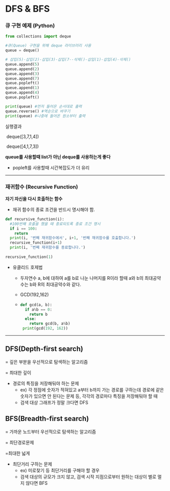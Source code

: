 # DFS & BFS

### 큐 구현 예제 (Python)

```python
from collections import deque

#큐(Queue) 구현을 위해 deque 라이브러리 사용
queue = deque()

# 삽입(5)-삽입(2)-삽입(3)-삽입(7--삭제()-삽입(1)-삽입(4)-삭제()
queue.append(5)
queue.append(2)
queue.append(3)
queue.append(7)
queue.popleft()
queue.append(1)
queue.append(4)
queue.popleft()

print(queue) #먼저 들어온 순서대로 출력
queue.reverse() #역순으로 바꾸기
print(queue) #나중에 들어온 원소부터 출력
```

실행결과

​	deque([3,7,1,4])

​	deque([4,1,7,3])

**queue를 사용할때 list가 아닌 deque를 사용하는게 좋다**

- popleft를 사용할때 시간복잡도가 더 유리



------

### 재귀함수 (Recursive Function)

**자기 자신을 다시 호출하는 함수**

- 재귀 함수의 종료 조건을 반드시 명시해야 함.

```python
def recursive_function(i):
  #100번째 호출을 했을 때 종료되도록 종료 조건 명시
  if i == 100:
    return
  print(i, '번째 재귀함수에서', i+1, '번째 재귀함수를 호출합니다.')
  recursive_function(i+1)
  print(i, '번째 재귀함수를 종료합니다.')
 
recursive_function(1)
```

- 유클리드 호제법

  - 두자연수 a, b에 대하여 a를 b로 나눈 나머지를 R이라 할때 a와 b의 최대공약수는 b와 R의 최대공약수와 같다.

  - GCD(192,162)

  - ```python
    def gcd(a, b):
      if a%b == 0:
        return b
      else:
        return gcd(b, a%b)
     print(gcd(192, 162))
    ```



------

## DFS(Depth-first search)

= 깊은 부분을 우선적으로 탐색하는 알고리즘

= 최대한 깊이

- 경로의 특징을 저장해둬야 하는 문제
  - ex) 각 정점에 숫자가 적혀있고 a부터 b까지 가는 경로를 구하는데 경로에 같은 숫자가 있으면 안 된다는 문제 등, 각각의 경로마다 특징을 저장해둬야 할 때
  - 검색 대상 그래프가 정말 크다면 DFS



## BFS(Breadth-first search)

= 가까운 노드부터 우선적으로 탐색하는 알고리즘

= 최단경로문제

=최대한 넓게

- 최단거리 구하는 문제
  - ex) 미로찾기 등 최단거리를 구해야 할 경우
  - 검색 대상의 규모가 크지 않고, 검색 시작 지점으로부터 원하는 대상이 별로 멀지 않다면 BFS



